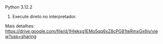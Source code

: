 Python 3.12.2
  1. Execute direto no interpretador.

Mais detalhes: https://drive.google.com/file/d/1Hleksg1EMo5qq6xZ8cPG81teRmxGx6iv/view?usp=sharing
